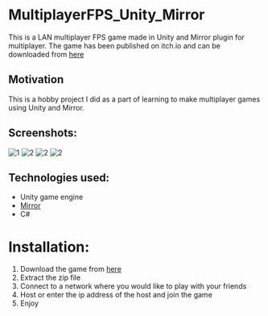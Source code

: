 # MultiplayerFPS_Unity_Mirror
This is a LAN multiplayer FPS game made in Unity and Mirror plugin for multiplayer. The game has been published on itch.io and can be downloaded from [here](https://tc28021998.itch.io/hyperdualmultiplayer)

## Motivation
This is a hobby project I did as a part of learning to make multiplayer games using Unity and Mirror.

## Screenshots:
![1](https://img.itch.zone/aW1hZ2UvNzA1NDc0LzM5MDQxMzMucG5n/original/cniceD.png?raw=true)
![2](https://img.itch.zone/aW1hZ2UvNzA1NDc0LzM5MDQxMzIucG5n/original/lSA50N.png?raw=true)
![2](https://img.itch.zone/aW1hZ2UvNzA1NDc0LzM5MDQxMzQucG5n/original/aS%2Fz39.png?raw=true)
![2](https://img.itch.zone/aW1hZ2UvNzA1NDc0LzM5MDQxMzEucG5n/original/zQBF9I.png?raw=true)

## Technologies used:
* Unity game engine
* [Mirror](https://github.com/vis2k/Mirror)
* C#

# Installation:
1. Download the game from [here](https://tc28021998.itch.io/hyperdualmultiplayer)
2. Extract the zip file
3. Connect to a network where you would like to play with your friends
4. Host or enter the ip address of the host and join the game
5. Enjoy

